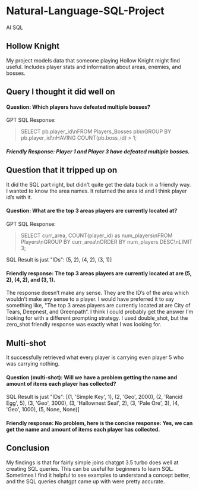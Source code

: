# Natural-Language-SQL-Project
AI SQL

## Hollow Knight
My project models data that someone playing Hollow Knight might find useful. Includes player stats and information about areas, enemies, and bosses.

## Query I thought it did well on
#### Question: Which players have defeated multiple bosses?
GPT SQL Response: 
>SELECT pb.player_id\nFROM Players_Bosses pb\nGROUP BY pb.player_id\nHAVING COUNT(pb.boss_id) > 1;
##### Friendly Response: Player 1 and Player 3 have defeated multiple bosses.

## Question that it tripped up on
It did the SQL part right, but didn't quite get the data back in a friendly way. I wanted to know the area names. It returned the area id and I think player id’s with it.
#### Question: What are the top 3 areas players are currently located at?
GPT SQL Response:
>SELECT curr_area, COUNT(player_id) as num_players\nFROM Players\nGROUP BY curr_area\nORDER BY num_players DESC\nLIMIT 3;

SQL Result is just "IDs": (5, 2), (4, 2), (3, 1)]
#### Friendly response: The top 3 areas players are currently located at are (5, 2), (4, 2), and (3, 1).
The response doesn’t make any sense. They are the ID’s of the area which wouldn’t make any sense to a player. I would have preferred it to say something like, "The top 3 areas players are currently located at are City of Tears, Deepnest, and Greenpath“.
I think I could probably get the answer I'm looking for with a different prompting strategy. I used double_shot, but the zero_shot friendly response was exactly what I was looking for.

## Multi-shot
It successfully retrieved what every player is carrying even player 5 who was carrying nothing.
#### Question (multi-shot): Will we have a problem getting the name and amount of items each player has collected?
SQL Result is just "IDs": [(1, 'Simple Key', 1), (2, 'Geo', 2000), (2, 'Rancid Egg', 5), (3, 'Geo', 3000), (3, 'Hallownest Seal', 2), (3, 'Pale Ore', 3), (4, 'Geo', 1000), (5, None, None)]
#### Friendly response: No problem, here is the concise response: Yes, we can get the name and amount of items each player has collected.

## Conclusion
My findings is that for fairly simple joins chatgpt 3.5 turbo does well at creating SQL queries. 
This can be useful for beginners to learn SQL. Sometimes I find it helpful to see examples to understand a concept better, and the SQL queries chatgpt came up with were pretty accurate.
